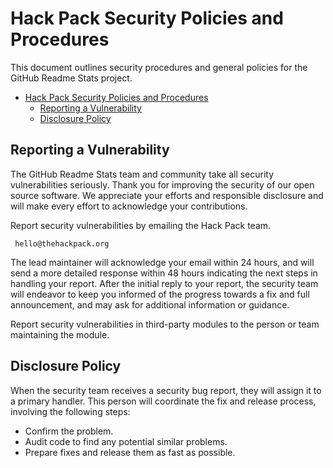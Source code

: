 # Hack Pack Security Policies and Procedures

This document outlines security procedures and general policies for the
GitHub Readme Stats project.

- [Hack Pack Security Policies and Procedures](#hack-pack-security-policies-and-procedures)
  - [Reporting a Vulnerability](#reporting-a-vulnerability)
  - [Disclosure Policy](#disclosure-policy)

## Reporting a Vulnerability

The GitHub Readme Stats team and community take all security vulnerabilities
seriously. Thank you for improving the security of our open source
software. We appreciate your efforts and responsible disclosure and will
make every effort to acknowledge your contributions.

Report security vulnerabilities by emailing the Hack Pack team.

```
 hello@thehackpack.org
```

The lead maintainer will acknowledge your email within 24 hours, and will
send a more detailed response within 48 hours indicating the next steps in
handling your report. After the initial reply to your report, the security
team will endeavor to keep you informed of the progress towards a fix and
full announcement, and may ask for additional information or guidance.

Report security vulnerabilities in third-party modules to the person or
team maintaining the module.

## Disclosure Policy

When the security team receives a security bug report, they will assign it
to a primary handler. This person will coordinate the fix and release
process, involving the following steps:

- Confirm the problem.
- Audit code to find any potential similar problems.
- Prepare fixes and release them as fast as possible.

